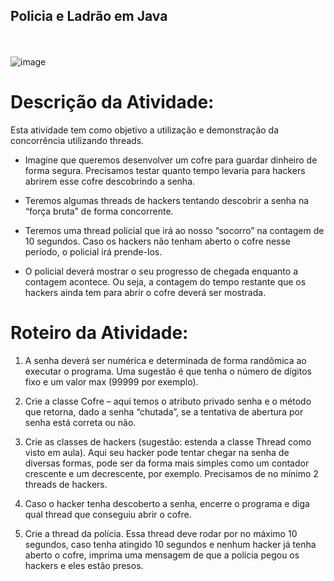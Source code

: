 ## Policia e Ladrão em Java
<br></br>
![image](https://github.com/roninchris/PoliciaLadraoJava/assets/102271783/d3ee117f-2a3b-4437-9b3b-25b998c35d1b)

# Descrição da Atividade:

Esta atividade tem como objetivo a utilização e demonstração da
concorrência utilizando threads.

- Imagine que queremos desenvolver um cofre para guardar
dinheiro de forma segura. Precisamos testar quanto tempo
levaria para hackers abrirem esse cofre descobrindo a senha.

- Teremos algumas threads de hackers tentando descobrir a
senha na “força bruta” de forma concorrente.

- Teremos uma thread policial que irá ao nosso “socorro” na
contagem de 10 segundos. Caso os hackers não tenham aberto
o cofre nesse período, o policial irá prende-los.

- O policial deverá mostrar o seu progresso de chegada
enquanto a contagem acontece. Ou seja, a contagem do tempo
restante que os hackers ainda tem para abrir o cofre deverá ser
mostrada.

# Roteiro da Atividade:

1. A senha deverá ser numérica e determinada de forma randômica ao executar o
programa. Uma sugestão é que tenha o número de dígitos fixo e um valor max (99999
por exemplo).

2. Crie a classe Cofre – aqui temos o atributo privado senha e o método que retorna,
dado a senha “chutada”, se a tentativa de abertura por senha está correta ou não.

3. Crie as classes de hackers (sugestão: estenda a classe Thread como visto em aula).
Aqui seu hacker pode tentar chegar na senha de diversas formas, pode ser da forma
mais simples como um contador crescente e um decrescente, por exemplo.
Precisamos de no mínimo 2 threads de hackers.

4. Caso o hacker tenha descoberto a senha, encerre o programa e diga qual thread que
conseguiu abrir o cofre.

5. Crie a thread da polícia. Essa thread deve rodar por no máximo 10 segundos, caso
tenha atingido 10 segundos e nenhum hacker já tenha aberto o cofre, imprima uma
mensagem de que a polícia pegou os hackers e eles estão presos.
